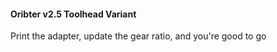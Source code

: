 #### Oribter v2.5 Toolhead Variant

Print the adapter, update the gear ratio, and you're good to go

